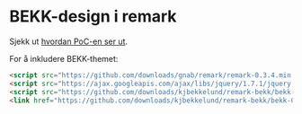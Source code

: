 # BEKK-design i remark

Sjekk ut [hvordan PoC-en ser ut](http://kjbekkelund.github.com/remark-bekk/example).

For å inkludere BEKK-themet:

```html
<script src="https://github.com/downloads/gnab/remark/remark-0.3.4.min.js" type="text/javascript"></script>
<script src="https://ajax.googleapis.com/ajax/libs/jquery/1.7.1/jquery.min.js" type="text/javascript"></script>
<script src="https://github.com/downloads/kjbekkelund/remark-bekk/bekk-0.0.1.js" type="text/javascript"></script>
<link href="https://github.com/downloads/kjbekkelund/remark-bekk/bekk-0.0.1.css" type="text/css" rel="stylesheet">
```
